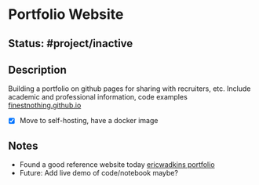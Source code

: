 # Portfolio Website

## Status: #project/inactive

## Description

Building a portfolio on github pages for sharing with recruiters, etc.
Include academic and professional information, code examples
[finestnothing.github.io](https://finestnothing.github.io/)

- [x] Move to self-hosting, have a docker image

## Notes

- Found a good reference website today [ericwadkins portfolio](http://www.ericwadkins.com/)
- Future: Add live demo of code/notebook maybe?
